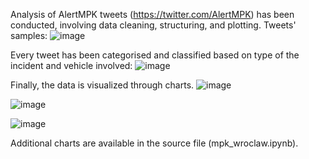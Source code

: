 Analysis of AlertMPK tweets (https://twitter.com/AlertMPK) has been conducted, involving data cleaning, structuring, and plotting.
Tweets' samples:
![image](https://github.com/JakubGruszczewski/Alert-MPK-Analysis/assets/114396056/a15b99b8-6984-4007-a3b6-be397b217f1a)

Every tweet has been categorised and classified based on type of the incident and vehicle involved:
![image](https://github.com/JakubGruszczewski/Alert-MPK-Analysis/assets/114396056/fa582cc6-3e9c-43e5-8134-b915248aa9e2)

Finally, the data is visualized through charts.
![image](https://github.com/JakubGruszczewski/Alert-MPK-Analysis/assets/114396056/9643b523-f504-4280-be38-4397e4c67e7d)

![image](https://github.com/JakubGruszczewski/Alert-MPK-Analysis/assets/114396056/9d61b6ec-b60f-47c6-b7c1-3d92c52d33f5)

![image](https://github.com/JakubGruszczewski/Alert-MPK-Analysis/assets/114396056/38eeb2b4-8492-4c03-90ae-f77c031c81bd)


Additional charts are available in the source file (mpk_wroclaw.ipynb).
